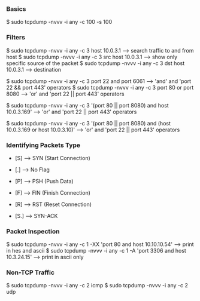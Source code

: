 ### Basics

$ sudo tcpdump -nvvv -i any -c 100 -s 100

### Filters

$ sudo tcpdump -nvvv -i any -c 3 host 10.0.3.1 --> search traffic to and from host
$ sudo tcpdump -nvvv -i any -c 3 src host 10.0.3.1 --> show only specific source of the packet
$ sudo tcpdump -nvvv -i any -c 3 dst host 10.0.3.1 --> destination

$ sudo tcpdump -nvvv -i any -c 3 port 22 and port 6061 --> 'and' and 'port 22 && port 443' operators
$ sudo tcpdump -nvvv -i any -c 3 port 80 or port 8080 --> 'or' and 'port 22 || port 443' operators

$ sudo tcpdump -nvvv -i any -c 3 '(port 80 || port 8080) and host 10.0.3.169' --> 'or' and 'port 22 || port 443' operators

$ sudo tcpdump -nvvv -i any -c 3 '(port 80 || port 8080) and (host 10.0.3.169 or host 10.0.3.10)' --> 'or' and 'port 22 || port 443' operators

### Identifying Packets Type

- [S] --> SYN (Start Connection)
- [.] --> No Flag
- [P] --> PSH (Push Data)
- [F] --> FIN (Finish Connection)
- [R] --> RST (Reset Connection)

- [S.] --> SYN-ACK


### Packet Inspection

$ sudo tcpdump -nvvv -i any -c 1 -XX 'port 80 and host 10.10.10.54' --> print in hes and ascii
$ sudo tcpdump -nvvv -i any -c 1 -A 'port 3306 and host 10.3.24.15' --> print in ascii only

### Non-TCP Traffic

$ sudo tcpdump -nvvv -i any -c 2 icmp
$ sudo tcpdump -nvvv -i any -c 2 udp